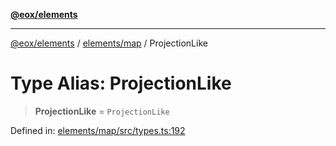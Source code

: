 [**@eox/elements**](../../../README.md)

***

[@eox/elements](../../../modules.md) / [elements/map](../README.md) / ProjectionLike

# Type Alias: ProjectionLike

> **ProjectionLike** = `ProjectionLike`

Defined in: [elements/map/src/types.ts:192](https://github.com/EOX-A/EOxElements/blob/06d2a3f117adcd4ad69f31388ca5094d06b1baf6/elements/map/src/types.ts#L192)
